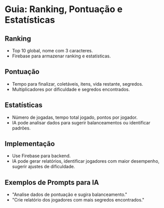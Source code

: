 # Guia: Ranking, Pontuação e Estatísticas

## Ranking
- Top 10 global, nome com 3 caracteres.
- Firebase para armazenar ranking e estatísticas.

## Pontuação
- Tempo para finalizar, coletáveis, itens, vida restante, segredos.
- Multiplicadores por dificuldade e segredos encontrados.

## Estatísticas
- Número de jogadas, tempo total jogado, pontos por jogador.
- IA pode analisar dados para sugerir balanceamentos ou identificar padrões.

## Implementação
- Use Firebase para backend.
- IA pode gerar relatórios, identificar jogadores com maior desempenho, sugerir ajustes de dificuldade.

## Exemplos de Prompts para IA
- "Analise dados de pontuação e sugira balanceamento."
- "Crie relatório dos jogadores com mais segredos encontrados."
